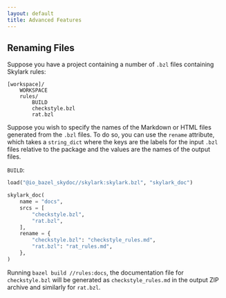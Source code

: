 ```yaml
---
layout: default
title: Advanced Features
---
```


## Renaming Files

Suppose you have a project containing a number of `.bzl` files containing
Skylark rules:

```
[workspace]/
    WORKSPACE
    rules/
        BUILD
        checkstyle.bzl
        rat.bzl
```

Suppose you wish to specify the names of the Markdown or HTML files generated
from the `.bzl` files. To do so, you can use the `rename` attribute, which takes
a `string_dict` where the keys are the labels for the input `.bzl` files
relative to the package and the values are the names of the output files.

`BUILD`:

```python
load("@io_bazel_skydoc//skylark:skylark.bzl", "skylark_doc")

skylark_doc(
    name = "docs",
    srcs = [
        "checkstyle.bzl",
        "rat.bzl",
    ],
    rename = {
        "checkstyle.bzl": "checkstyle_rules.md",
        "rat.bzl": "rat_rules.md",
    },
)
```

Running `bazel build //rules:docs`, the documentation file for `checkstyle.bzl`
will be generated as `checkstyle_rules.md` in the output ZIP archive and
similarly for `rat.bzl`.
